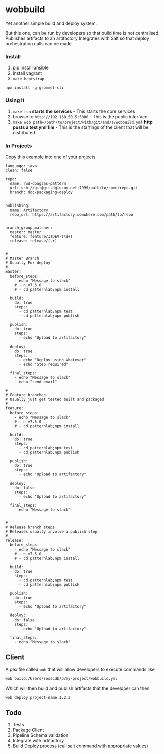 # wobbuild

Yet another simple build and deploy system.

But this one, can be run by developers so that build time is not centralised.
Publishes artifacts to an artifactory
Integrates with Salt so that deploy orchestration calls can be made



### Install

1. pip install ansible
2. install vagrant
3. `make bootstrap`

`npm install -g grommet-cli`


### Using it


1. `make run`  __starts the services__ - This starts the core services
2. browse to `http://192.168.50.5:5000` - This is the public interface
3. `make wob path=/path/to/project/with/git/and/a/wobbuild.yml` __http posts a test yml file__ - This is the startings of the client that will be distributed


### In Projects

Copy this example into one of your projects

```
language: java
clean: false

repo:
  name: rwd-douglas-pattern
  url: ssh://git@git.dglecom.net:7999/path/to/some/repo.git
  branch: doc/packaging-deploy


publishing:
  name: Artifactory
  repo_url: https://artifactory.somwhere.com/path/to/repo


branch_group_matcher:
  master: master
  feature: feature/ITDEV-(\d+)
  release: release/(.+)


#
# Master Branch
# Usually For deploy
#
master:
  before_steps:
    - echo "Message to slack"
    # - n v7.5.0
    # - cd patternlab;npm install

  build:
    do: true
    steps:
      - cd patternlab;npm test
      - cd patternlab;npm publish

  publish:
    do: true
    steps:
      - echo "Upload to artifactory"

  deploy:
    do: true
    steps:
      - echo "Deploy using whatever"
      - echo "Step required"

  final_steps:
    - echo "Message to slack"
    - echo "send email"

#
# Feature branches
# Usually just get tested built and packaged
#
feature:
  before_steps:
    - echo "Message to slack"
    # - n v7.5.0
    # - cd patternlab;npm install

  build:
    do: true
    steps:
      - cd patternlab;npm test
      - cd patternlab;npm publish

  publish:
    do: true
    steps:
      - echo "Upload to artifactory"

  deploy:
    do: false
    steps:
      - echo "Upload to artifactory"

  final_steps:
    - echo "Message to slack"


#
# Release branch steps
# Releases usually involve a publish step
#
release:
  before_steps:
    - echo "Message to slack"
    # - n v7.5.0
    # - cd patternlab;npm install

  build:
    do: true
    steps:
      - cd patternlab;npm test
      - cd patternlab;npm publish

  publish:
    do: true
    steps:
      - echo "Upload to artifactory"

  deploy:
    do: false
    steps:
      - echo "Upload to artifactory"

  final_steps:
    - echo "Message to slack"

```

## Client

A pex file called `wob` that will allow developers to execute commands like

`wob build:/Users/rosscdh/p/my-project/wobbuild.yml`

Which will then build and publish artifacts that the developer can then

`wob deploy:project-name.1.2.3`


## Todo

1. Tests
2. Package Client
3. Pipeline Schema validation
4. Integrate with artifactory
5. Build Deploy process (call salt command with appropriate values)